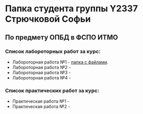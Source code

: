 # Папка студента группы Y2337 Стрючковой Софьи #
## По предмету ОПБД в ФСПО ИТМО


### Список лабороторных работ за курс:
* Лабороторная работа №1 - [папка с файлами](https://github.com/Sonya-Vishneva/ITMO_FSPO_DataBases_2020-2021/tree/master/students/y2337/Striuchkova_Sonya/lr_1).
* Лабороторная работа №2 -
* Лабороторная работа №3 -
* Лабороторная работа №4 -

### Список практических работ за курс:
* Практическая работа №1 -
* Практическая работа №2 -
